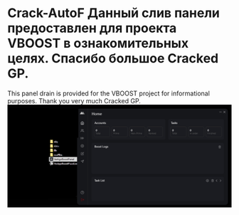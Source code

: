 # Crack-AutoF Данный слив панели предоставлен для проекта VBOOST в ознакомительных целях. Спасибо большое Cracked GP.
This panel drain is provided for the VBOOST project for informational purposes. Thank you very much Cracked GP.
![1](https://github.com/VBooste/Crack-AutoF/blob/main/1.PNG)
